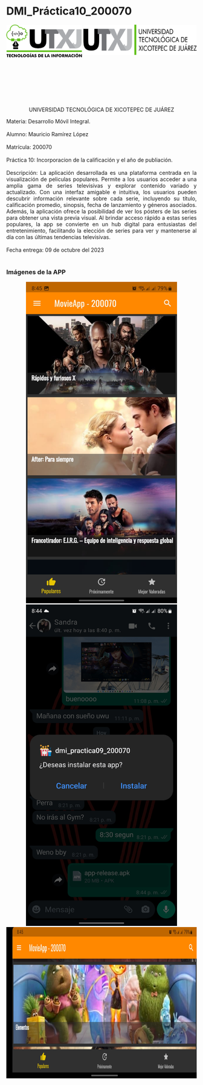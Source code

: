 # DMI_Práctica10_200070
<div style="display: flex; justify-content: space-between;">
    <img align="left" src="https://github.com/MauricioRL15/Logos_UTXJ/blob/main/LOGO%20TIC.png?raw=true" alt="Imagen 1" width="200" />
    <img align="right" src="https://github.com/MauricioRL15/Logos_UTXJ/blob/main/LOGO%20UTXJ%202019.png?raw=true" alt="Imagen 2" width="300" height="80" />
</div>

<br><br><br><br><br><br>

<p align="center">UNIVERSIDAD TECNOLÓGICA DE XICOTEPEC DE JUÁREZ</p>

<div style="text-align: justify;">
Materia: Desarrollo Móvil Integral. <br><br>
Alumno: Mauricio Ramírez López <br><br>
Matrícula: 200070 <br><br>
Práctica 10: Incorporacion de la calificación y el año de publiación. <br><br>
Descripción: La aplicación desarrollada es una plataforma centrada en la visualización de peliculas populares. Permite a los usuarios acceder a una amplia gama de series televisivas y explorar contenido variado y actualizado. Con una interfaz amigable e intuitiva, los usuarios pueden descubrir información relevante sobre cada serie, incluyendo su título, calificación promedio, sinopsis, fecha de lanzamiento y géneros asociados. Además, la aplicación ofrece la posibilidad de ver los pósters de las series para obtener una vista previa visual. Al brindar acceso rápido a estas series populares, la app se convierte en un hub digital para entusiastas del entretenimiento, facilitando la elección de series para ver y mantenerse al día con las últimas tendencias televisivas.  <br><br>
Fecha entrega: 09 de octubre del 2023
</div>

<br>

### Imágenes de la APP

<div style="text-align: center">
    <img src="https://github.com/MauricioRL15/Imagenes/blob/87f8fdac6a9084134e1fb09433d6ade83fd087f8/P9_img1.jpg?raw=true" alt="Imagen 1" width="400" height="850"/>
    <img src="https://github.com/MauricioRL15/Imagenes/blob/87f8fdac6a9084134e1fb09433d6ade83fd087f8/P9_img2.jpg?raw=true" alt="Imagen 1" width="400" height="850"/>
    <img src="https://github.com/MauricioRL15/Imagenes/blob/87f8fdac6a9084134e1fb09433d6ade83fd087f8/P9_img3.jpg?raw=true" alt="Imagen 1" width="850" height="400"/>
</div>
